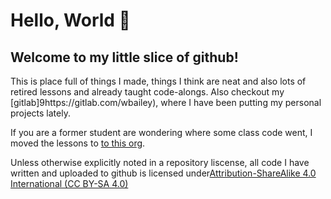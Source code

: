 # Hello, World 👋

## Welcome to my little slice of github!  

This is place full of things I made, things I think are neat and also lots of retired lessons and already taught code-alongs. Also checkout my [gitlab]9https://gitlab.com/wbailey), where I have been putting my personal projects lately. 

If you are a former student are wondering where some class code went, I moved the lessons to [to this org](https://github.com/ga-sei-lessons).

Unless otherwise explicitly noted in a repository liscense, all code I have written and uploaded to github is licensed under[Attribution-ShareAlike 4.0 International (CC BY-SA 4.0)](https://creativecommons.org/licenses/by-sa/4.0/) 

<!--
**weston-bailey/weston-bailey** is a ✨ _special_ ✨ repository because its `README.md` (this file) appears on your GitHub profile.

Here are some ideas to get you started:

- 🔭 I’m currently working on ...
- 🌱 I’m currently learning ...
- 👯 I’m looking to collaborate on ...
- 🤔 I’m looking for help with ...
- 💬 Ask me about ...
- 📫 How to reach me: ...
- 😄 Pronouns: ...
- ⚡ Fun fact: ...
-->
